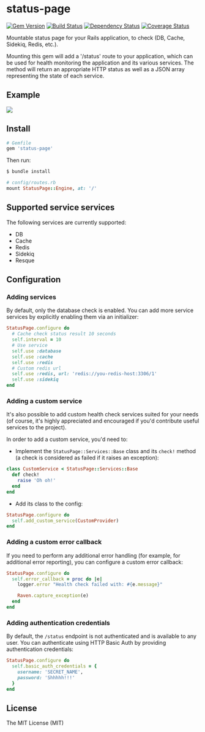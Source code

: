 # status-page

[![Gem Version](https://badge.fury.io/rb/status-page.svg)](http://badge.fury.io/rb/status-page) [![Build Status](https://travis-ci.org/rails-engine/status-page.svg)](https://travis-ci.org/rails-engine/status-page) [![Dependency Status](https://gemnasium.com/rails-engine/status-page.svg)](https://gemnasium.com/rails-engine/status-page) [![Coverage Status](https://coveralls.io/repos/rails-engine/status-page/badge.svg)](https://coveralls.io/r/rails-engine/status-page)

Mountable status page for your Rails application, to check (DB, Cache, Sidekiq, Redis, etc.).

Mounting this gem will add a '/status' route to your application, which can be used for health monitoring the application and its various services. The method will return an appropriate HTTP status as well as a JSON array representing the state of each service.

## Example

<img src="https://cloud.githubusercontent.com/assets/5518/14341727/c12ccdee-fcc6-11e5-8c25-00324d0e9baa.png" />

## Install

```ruby
# Gemfile
gem 'status-page'
```

Then run:

```bash
$ bundle install
```

```ruby
# config/routes.rb
mount StatusPage::Engine, at: '/'
```

## Supported service services

The following services are currently supported:

* DB
* Cache
* Redis
* Sidekiq
* Resque

## Configuration

### Adding services

By default, only the database check is enabled. You can add more service services by explicitly enabling them via an initializer:

```ruby
StatusPage.configure do
  # Cache check status result 10 seconds
  self.interval = 10
  # Use service
  self.use :database
  self.use :cache
  self.use :redis
  # Custom redis url
  self.use :redis, url: 'redis://you-redis-host:3306/1'
  self.use :sidekiq
end
```

### Adding a custom service

It's also possible to add custom health check services suited for your needs (of course, it's highly appreciated and encouraged if you'd contribute useful services to the project).

In order to add a custom service, you'd need to:

* Implement the `StatusPage::Services::Base` class and its `check!` method (a check is considered as failed if it raises an exception):

```ruby
class CustomService < StatusPage::Services::Base
  def check!
    raise 'Oh oh!'
  end
end
```
* Add its class to the config:

```ruby
StatusPage.configure do
  self.add_custom_service(CustomProvider)
end
```

### Adding a custom error callback

If you need to perform any additional error handling (for example, for additional error reporting), you can configure a custom error callback:

```ruby
StatusPage.configure do
  self.error_callback = proc do |e|
    logger.error "Health check failed with: #{e.message}"

    Raven.capture_exception(e)
  end
end
```

### Adding authentication credentials

By default, the `/status` endpoint is not authenticated and is available to any user. You can authenticate using HTTP Basic Auth by providing authentication credentials:

```ruby
StatusPage.configure do
  self.basic_auth_credentials = {
    username: 'SECRET_NAME',
    password: 'Shhhhh!!!'
  }
end
```

## License

The MIT License (MIT)
